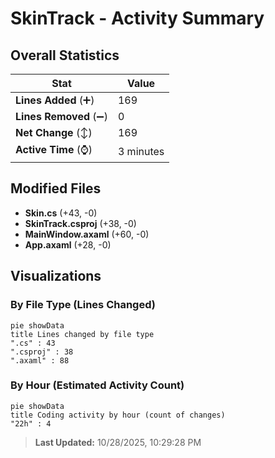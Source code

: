 # SkinTrack - Activity Summary 

## Overall Statistics

| Stat                   | Value                                                             |
| ---------------------- | ----------------------------------------------------------------- |
| **Lines Added** (➕)   | 169                                          |
| **Lines Removed** (➖) | 0                                        |
| **Net Change** (↕)    | 169                |
| **Active Time** (⌚)   | 3 minutes |


## Modified Files
- **Skin.cs** (+43, -0)
- **SkinTrack.csproj** (+38, -0)
- **MainWindow.axaml** (+60, -0)
- **App.axaml** (+28, -0)

## Visualizations

### By File Type (Lines Changed)

```mermaid
pie showData
title Lines changed by file type
".cs" : 43
".csproj" : 38
".axaml" : 88
```

### By Hour (Estimated Activity Count)

```mermaid
pie showData
title Coding activity by hour (count of changes)
"22h" : 4
```


> **Last Updated:** 10/28/2025, 10:29:28 PM